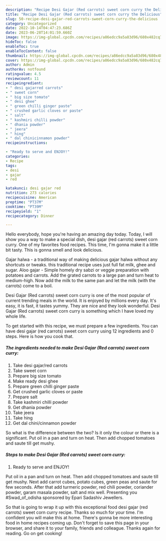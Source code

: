 ```yaml
---
description: "Recipe Desi Gajar (Red carrots) sweet corn curry the Delicious"
title: "Recipe Desi Gajar (Red carrots) sweet corn curry the Delicious"
slug: 50-recipe-desi-gajar-red-carrots-sweet-corn-curry-the-delicious
category: Uncategorized
date: 2022-10-14T04:47:23.686Z
date: 2023-06-28T14:01:59.660Z
image: https://img-global.cpcdn.com/recipes/a86edcc9a5a83d96/680x482cq70/desi-gajar-red-carrots-sweet-corn-curry-recipe-main-photo.jpg
hideToc: false
enableToc: true
enableTocContent: false
thumbnail: https://img-global.cpcdn.com/recipes/a86edcc9a5a83d96/680x482cq70/desi-gajar-red-carrots-sweet-corn-curry-recipe-main-photo.jpg
cover: https://img-global.cpcdn.com/recipes/a86edcc9a5a83d96/680x482cq70/desi-gajar-red-carrots-sweet-corn-curry-recipe-main-photo.jpg
author: Admin
authorAv: notfound
ratingvalue: 4.5
reviewcount: 11
recipeingredient:
- " desi gajarred carrots"
- " sweet corn"
- " big size tomato"
- " desi ghee"
- " green chilli ginger paste"
- " crushed garlic cloves or paste"
- " salt"
- " kashmiri chilli powder"
- " dhania powder"
- " jeera"
- " hing"
- " dal chinicinnamon powder"
recipeinstructions:

- "Ready to serve and ENJOY!"
categories:
- Recipe
tags:
- desi
- gajar
- red

katakunci: desi gajar red 
nutrition: 273 calories
recipecuisine: American
preptime: "PT37M"
cooktime: "PT39M"
recipeyield: "1"
recipecategory: Dinner

---
```



Hello everybody, hope you're having an amazing day today. Today, I will show you a way to make a special dish, desi gajar (red carrots) sweet corn curry. One of my favorites food recipes. This time, I'm gonna make it a little bit tasty. This is gonna smell and look delicious.

Gajar halwa - a traditional way of making delicious gajar halwa without any shortcuts or tweaks. this traditional recipe uses just full fat milk, ghee and sugar. Aloo gajar - Simple homely dry sabzi or veggie preparation with potatoes and carrots. Add the grated carrots to a large pan and turn heat to medium-high. Now add the milk to the same pan and let the milk (with the carrots) come to a boil.

Desi Gajar (Red carrots) sweet corn curry is one of the most popular of current trending meals in the world. It is enjoyed by millions every day. It's easy, it is fast, it tastes yummy. They are nice and they look wonderful. Desi Gajar (Red carrots) sweet corn curry is something which I have loved my whole life.


To get started with this recipe, we must prepare a few ingredients. You can have desi gajar (red carrots) sweet corn curry using 12 ingredients and 0 steps. Here is how you cook that.

<!--inarticleads1-->

##### The ingredients needed to make Desi Gajar (Red carrots) sweet corn curry:

1. Take  desi gajar/red carrots
1. Take  sweet corn
1. Prepare  big size tomato
1. Make ready  desi ghee
1. Prepare  green chilli ginger paste
1. Get  crushed garlic cloves or paste
1. Prepare  salt
1. Take  kashmiri chilli powder
1. Get  dhania powder
1. Take  jeera
1. Take  hing
1. Get  dal chini/cinnamon powder


So what is the difference between the two? Is it only the colour or there is a significant. Put oil in a pan and turn on heat. Then add chopped tomatoes and saute till get mushy. 

<!--inarticleads2-->

##### Steps to make Desi Gajar (Red carrots) sweet corn curry:


1. Ready to serve and ENJOY!

Put oil in a pan and turn on heat. Then add chopped tomatoes and saute till get mushy. Next add carrot cubes, potato cubes, green peas and saute for few seconds. After that add turmeric powder, red chili powder, coriander powder, garam masala powder, salt and mix well. Presenting you #Swad_of_odisha sponsored by Epari Sadashiv Jewellers. 

So that is going to wrap it up with this exceptional food desi gajar (red carrots) sweet corn curry recipe. Thanks so much for your time. I'm confident you will make this at home. There's gonna be more interesting food in home recipes coming up. Don't forget to save this page in your browser, and share it to your family, friends and colleague. Thanks again for reading. Go on get cooking!
